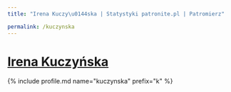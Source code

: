 ```yaml
---
title: "Irena Kuczy\u0144ska | Statystyki patronite.pl | Patromierz"

permalink: /kuczynska
---
```


# [Irena Kuczyńska](https://patronite.pl/kuczynska)

{% include profile.md name="kuczynska" prefix="k" %}

